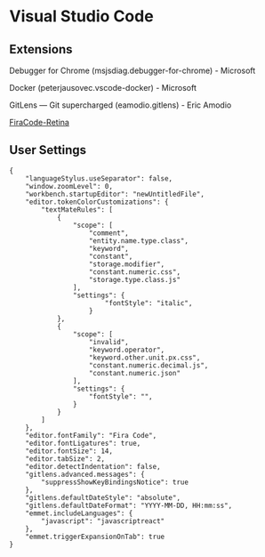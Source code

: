 # Visual Studio Code


## Extensions

Debugger for Chrome (msjsdiag.debugger-for-chrome) - Microsoft

Docker (peterjausovec.vscode-docker) - Microsoft

GitLens — Git supercharged (eamodio.gitlens) - Eric Amodio

[FiraCode-Retina](https://github.com/tonsky/FiraCode/blob/master/distr/ttf/FiraCode-Retina.ttf)


## User Settings

```
{
    "languageStylus.useSeparator": false,
    "window.zoomLevel": 0,
    "workbench.startupEditor": "newUntitledFile",
    "editor.tokenColorCustomizations": {
        "textMateRules": [
            {
                "scope": [
                    "comment",
                    "entity.name.type.class",
                    "keyword",
                    "constant",
                    "storage.modifier",
                    "constant.numeric.css",
                    "storage.type.class.js"
                ],
                "settings": {
                        "fontStyle": "italic",
                    }
            },
            {
                "scope": [
                    "invalid",
                    "keyword.operator",
                    "keyword.other.unit.px.css",
                    "constant.numeric.decimal.js",
                    "constant.numeric.json"
                ],
                "settings": {
                    "fontStyle": "",
                }
            }
        ]
    },
    "editor.fontFamily": "Fira Code",
    "editor.fontLigatures": true,
    "editor.fontSize": 14,
    "editor.tabSize": 2,
    "editor.detectIndentation": false,
    "gitlens.advanced.messages": {
        "suppressShowKeyBindingsNotice": true
    },
    "gitlens.defaultDateStyle": "absolute",
    "gitlens.defaultDateFormat": "YYYY-MM-DD, HH:mm:ss",
    "emmet.includeLanguages": {
        "javascript": "javascriptreact"
    },
    "emmet.triggerExpansionOnTab": true
}

```
